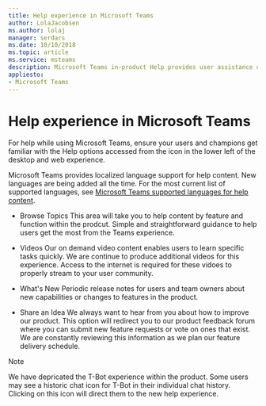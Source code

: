 ```yaml
---
title: Help experience in Microsoft Teams
author: LolaJacobsen
ms.author: lolaj
manager: serdars
ms.date: 10/10/2018
ms.topic: article
ms.service: msteams
description: Microsoft Teams in-product Help provides user assistance options and guidance
appliesto: 
- Microsoft Teams
---
```


Help experience in Microsoft Teams
============================================

For help while using Microsoft Teams, ensure your users and champions get familiar with the Help options accessed from the icon in the lower left of the desktop and web experience.   

Microsoft Teams provides localized language support for help content. New languages are being added all the time. For the most current list of supported languages, see [Microsoft Teams supported languages for help content](https://support.office.com/article/Microsoft-Teams-supported-languages-for-help-content-9c71d10a-0c5c-49d4-b6d7-0c58cdfdf4cf).

- Browse Topics
  This area will take you to help content by feature and function within the prodcut.  Simple and straightforward guidance to help users get the most from the Teams experience. 

- Videos
  Our on demand video content enables users to learn specific tasks quickly. We are continue to produce additional videos for this experience. Access to the internet is required for these vidoes to properly stream to your user community. 

- What's New
  Periodic release notes for users and team owners about new capabilities or changes to features in the product.

- Share an Idea
  We always want to hear from you about how to improve our product.  This option will redirect you to our product feedback forum where you can submit new feature requests or vote on ones that exist.  We are constantly reviewing this information as we plan our feature delivery schedule. 

> [!NOTE]
> We have depricated the T-Bot experience within the product.  Some users may see a historic chat icon for T-Bot in their individual chat history.  Clicking on this icon will direct them to the new help experience. 

